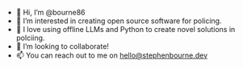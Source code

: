 - 👋 Hi, I’m @bourne86
- 👀 I’m interested in creating open source software for policing.
- 🌱 I love using offline LLMs and Python to create novel solutions in polciing.
- 💞️ I’m looking to collaborate!
- 📫 You can reach out to me on hello@stephenbourne.dev

<!---
bourne86/bourne86 is a ✨ special ✨ repository because its `README.md` (this file) appears on your GitHub profile.
You can click the Preview link to take a look at your changes.
--->
